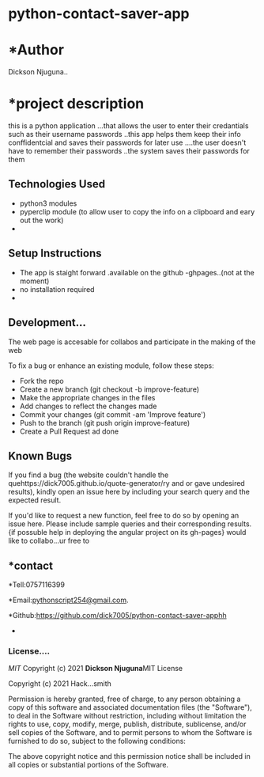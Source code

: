 # python-contact-saver-app

# *Author
Dickson Njuguna..

# *project description
this is a python application ...that allows  the user to enter
their credantials  such as their  username passwords 
..this app helps them keep their info conffidentcial and saves their passwords for later use ....the user doesn't have to remember their  passwords ..the system saves their passwords for them

## Technologies Used
- python3 modules
- pyperclip module (to allow user to copy the info on a clipboard and eary out the work)
- 

## Setup Instructions

- The app is staight forward .available on the github -ghpages..(not at the moment)
- no installation required
- 


## Development...

The web page is accesable for collabos and participate in the making of the web


To fix a bug or enhance an existing module, follow these steps:
- Fork the repo
- Create a new branch (git checkout -b improve-feature)
- Make the appropriate changes in the files
- Add changes to reflect the changes made
- Commit your changes (git commit -am 'Improve feature')
- Push to the branch (git push origin improve-feature)
- Create a Pull Request ad done


## Known Bugs

If you find a bug (the website couldn't handle the quehttps://dick7005.github.io/quote-generator/ry and or gave undesired results), kindly open an issue here by including your search query and the expected result.

If you'd like to request a new function, feel free to do so by opening an issue here. Please include sample queries and their corresponding results.
{if possuble help in deploying the angular project on its gh-pages}
would like to collabo...ur free to


## *contact
*Tell:0757116399

*Email:pythonscript254@gmail.com.

*Github:https://github.com/dick7005/python-contact-saver-apphh

*


### License....

*MIT*
Copyright (c) 2021 **Dickson Njuguna**MIT License

Copyright (c) 2021 Hack...smith

Permission is hereby granted, free of charge, to any person obtaining a copy
of this software and associated documentation files (the "Software"), to deal
in the Software without restriction, including without limitation the rights
to use, copy, modify, merge, publish, distribute, sublicense, and/or sell
copies of the Software, and to permit persons to whom the Software is
furnished to do so, subject to the following conditions:

The above copyright notice and this permission notice shall be included in all
copies or substantial portions of the Software.





